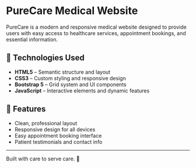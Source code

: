 # PureCare Medical Website

PureCare is a modern and responsive medical website designed to provide users with easy access to healthcare services, appointment bookings, and essential information.

## 🚀 Technologies Used

- **HTML5** – Semantic structure and layout  
- **CSS3** – Custom styling and responsive design  
- **Bootstrap 5** – Grid system and UI components  
- **JavaScript** – Interactive elements and dynamic features  

## 📁 Features

- Clean, professional layout  
- Responsive design for all devices  
- Easy appointment booking interface  
- Patient testimonials and contact info  

---

Built with care to serve care. 💙
